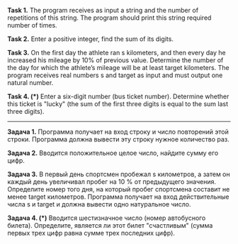 **Task 1.**
The program receives as input a string and the number of repetitions of this string.
The program should print this string required number of times.

**Task 2.**
Enter a positive integer, find the sum of its digits.

**Task 3.**
On the first day the athlete ran s kilometers, and then every day he increased his mileage by 10% of
previous value. Determine the number of the day for which the athlete’s mileage will be at least target
kilometers. The program receives real numbers s and target as input and must output one
natural number.

**Task 4. (*)**
Enter a six-digit number (bus ticket number).
Determine whether this ticket is "lucky" (the sum of the first three digits is equal to the sum
last three digits).

_____________________________

**Задача 1.**
Программа получает на вход строку и число повторений этой строки.
Программа должна вывести эту строку нужное количество раз.

**Задача 2.**
Вводится положительное целое число, найдите сумму его цифр.

**Задача 3.**
В первый день спортсмен пробежал s километров, а затем он каждый день увеличивал пробег на 10 % от
предыдущего значения. Определите номер того дня, на который пробег спортсмена составит не менее target
километров. Программа получает на вход действительные числа s и target и должна вывести одно
натуральное число.

**Задача 4. (*)**
Вводится шестизначное число (номер автобусного билета).
Определите, является ли этот билет "счастливым" (сумма первых трех цифр равна сумме
трех последних цифр).